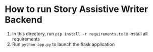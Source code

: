 # How to run Story Assistive Writer Backend

1. In this directory, run `pip install -r requirements.tx` to install all requirements
2. Run `python app.py` to launch the flask application